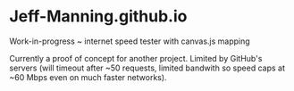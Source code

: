 # Jeff-Manning.github.io
Work-in-progress ~ internet speed tester with canvas.js mapping


Currently a proof of concept for another project. Limited by GitHub's servers (will timeout after ~50 requests, limited bandwith so speed caps at ~60 Mbps even on much faster networks). 
